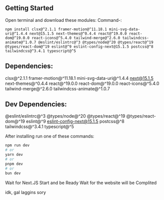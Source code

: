 ## Getting Started

Open terminal and download these modules:
Command-: 

```npm install clsx@^2.1.1 framer-motion@^11.18.1 mini-svg-data-uri@^1.4.4 next@15.1.5 next-themes@^0.4.4 react@^19.0.0 react-dom@^19.0.0 react-icons@^5.4.0 tailwind-merge@^2.6.0 tailwindcss-animate@^1.0.7 @eslint/eslintrc@^3 @types/node@^20 @types/react@^19 @types/react-dom@^19 eslint@^9 eslint-config-next@15.1.5 postcss@^8 tailwindcss@^3.4.1 typescript@^5```

## Dependencies:
clsx@^2.1.1
framer-motion@^11.18.1
mini-svg-data-uri@^1.4.4
next@15.1.5
next-themes@^0.4.4
react@^19.0.0
react-dom@^19.0.0
react-icons@^5.4.0
tailwind-merge@^2.6.0
tailwindcss-animate@^1.0.7

## Dev Dependencies:
@eslint/eslintrc@^3
@types/node@^20
@types/react@^19
@types/react-dom@^19
eslint@^9
eslint-config-next@15.1.5
postcss@^8
tailwindcss@^3.4.1
typescript@^5


After installing run one of these commands:
```bash
npm run dev
# or
yarn dev
# or
pnpm dev
# or
bun dev
```


Wait for Next.JS 
Start and be Ready
Wait for the website will be Complited

idk, gal laggins sory